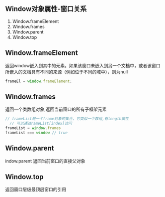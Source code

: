 
## Window对象属性-窗口关系
1. Window.frameElement 
2. Window.frames
3. Window.parent
3. Window.top

## Window.frameElement 
返回window嵌入到其中的元素。如果该窗口未嵌入到另一个文档中，或者该窗口所嵌入的文档具有不同的来源（例如位于不同的域中），则为null
```js
frameEl = window.frameElement;
```

## Window.frames
返回一个类数组对象,返回当前窗口的所有子框架元素
```js
// frameList是一个frame对象的集合，它类似一个数组,有length属性
  // 可以通过rameList[index]访问
frameList = window.frames
frameList === window // true
```

## Window.parent
indow.parent 返回当前窗口的直接父对象

## Window.top
返回窗口层级最顶层窗口的引用
